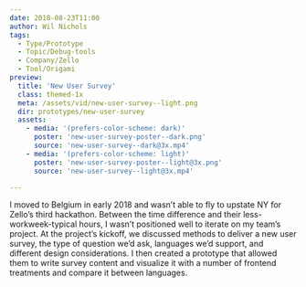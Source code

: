 ```yaml
---
date: 2018-08-23T11:00
author: Wil Nichols
tags:
  - Type/Prototype
  - Topic/Debug-tools
  - Company/Zello
  - Tool/Origami
preview: 
  title: 'New User Survey'
  class: themed-1x
  meta: /assets/vid/new-user-survey--light.png
  dir: prototypes/new-user-survey
  assets:
    - media: '(prefers-color-scheme: dark)'
      poster: 'new-user-survey-poster--dark.png'
      source: 'new-user-survey--dark@3x.mp4'
    - media: '(prefers-color-scheme: light)'
      poster: 'new-user-survey-poster--light@3x.png'
      source: 'new-user-survey--light@3x.mp4'

---
```

I moved to Belgium in early 2018 and wasn’t able to fly to upstate NY for Zello’s third hackathon. Between the time difference and their less-workweek-typical hours, I wasn’t positioned well to iterate on my team’s project. At the project’s kickoff, we discussed methods to deliver a new user survey, the type of question we’d ask, languages we’d support, and different design considerations. I then created a prototype that allowed them to write survey content and visualize it with a number of frontend treatments and compare it between languages.
